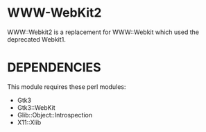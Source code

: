 # WWW-WebKit2

WWW::Webkit2 is a replacement for WWW::Webkit which used the deprecated Webkit1.

# DEPENDENCIES

This module requires these perl modules:

* Gtk3
* Gtk3::WebKit
* Glib::Object::Introspection
* X11::Xlib